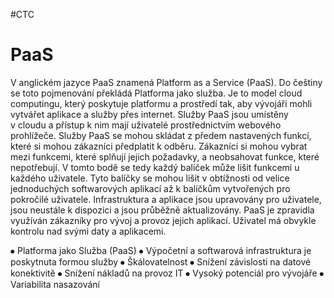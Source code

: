 #CTC 
# PaaS
V anglickém jazyce PaaS znamená Platform as a Service (PaaS). Do češtiny se toto pojmenování překládá Platforma jako služba. Je to model cloud computingu, který poskytuje platformu a prostředí tak, aby vývojáři mohli vytvářet aplikace a služby přes internet. Služby PaaS jsou umístěny v cloudu a přístup k nim mají uživatelé prostřednictvím webového prohlížeče. 
Služby PaaS se mohou skládat z předem nastavených funkcí, které si mohou zákazníci předplatit k odběru. Zákazníci si mohou vybrat mezi funkcemi, které splňují jejich požadavky, a neobsahovat funkce, které nepotřebují. V tomto bodě se tedy každý balíček může lišit funkcemi u každého uživatele. Tyto balíčky se mohou lišit v obtížnosti od velice jednoduchých softwarových aplikací až k balíčkům vytvořených pro pokročilé uživatele.
Infrastruktura a aplikace jsou upravovány pro uživatele, jsou neustále k dispozici a jsou průběžně aktualizovány. PaaS je zpravidla využíván zákazníky pro vývoj a provoz jejich aplikací. Uživatel má obvykle kontrolu nad svými daty a aplikacemi.

⦁	Platforma jako Služba (PaaS)
⦁	Výpočetní a softwarová infrastruktura je poskytnuta formou služby
⦁	Škálovatelnost
⦁	Snížení závislosti na datové konektivitě
⦁	Snížení nákladů na provoz IT
⦁	Vysoký potenciál pro vývojáře 
⦁	Variabilita nasazování 